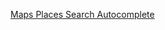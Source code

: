 [Maps Places Search Autocomplete](https://developers.google.com/maps/documentation/places/web-service/migrate-autocomplete?_gl=1*1gjnmv1*_up*MQ..*_ga*OTA0NjYwMTAyLjE3NDYwNzM4NDY.*_ga_NRWSTWS78N*MTc0NjA3Mzg0Ny4xLjEuMTc0NjA3NDE1Mi4wLjAuMA..)

